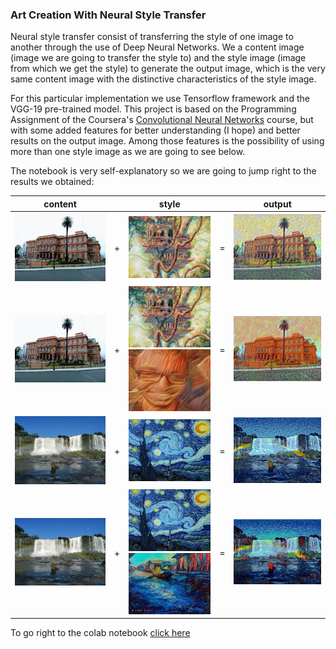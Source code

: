 ### Art Creation With Neural Style Transfer

Neural style transfer consist of transferring the style of one image  to another through the use of Deep Neural Networks. We
a content image (image we are going to transfer the style to) and the style image (image from which we get the style) to generate the
output image, which is the very same content image with the distinctive characteristics of the style image.

For this particular implementation we use Tensorflow framework and the VGG-19 pre-trained model. This project is based on the Programming Assignment
of the Coursera's [Convolutional Neural Networks](https://www.coursera.org/learn/convolutional-neural-networks/home/welcome) course, but  with
some added features for better understanding (I hope) and better results on the output image. Among those features is the possibility of using more 
than one style image as we are going to see below.

The notebook is very self-explanatory so we are going to jump right to the results we obtained:



|content||style||output|
|:---:|:---:|:---:|:---:|:---:|
|<img alt="Casa Rosada" src="./content_images/casa_rosada.jpg"  width=400 >|+|<img alt="Tree House Style" src="./style_images/tree_house.png" width=400 >| = |<img alt="OutputImage" src="./output/casa_rosa+house_tree-layer_1-3.1.jpg" width=400 >|
|<img alt="Casa Rosada" src="./content_images/casa_rosada.jpg"  width=400 >|+|<img alt="Tree House Style" src="./style_images/tree_house.png" width=200 ><img alt="Tree House Style" src="./style_images/jeepers.jpg" width=200 >|=|<img alt="OutputImage" src="./output/casa_rosa+house_tree.5+devil.5-layer_1-3.1_500epochs.png" width=400 >|
|<img alt="Waterfall" src="./content_images/waterfall_rainbow.jpg" width=400 >|+|<img alt="Starry Night Comic" src="./style_images/starry_night_comic.jpg" width=400 >| = |<img alt="OutputImage" src="./output/cascade+starry_night_comic-layer1-3.1_800epochs.jpg" width=400 >|
|<img alt="waterfall" src="./content_images/waterfall_rainbow.jpg" width=400 >|+|<img alt="Starry Night Comic" src="./style_images/starry_night_comic.jpg" width=200 ><img alt="Dripping Colors" src="./style_images/dripping_colors.jpg" width=200 >| = |<img alt="OutputImage" src="./output/cascade+starry_night_comic.5+dripping_colors.5-layer1-3.1_2500epochs.jpg" width=400 >|


To go right to the colab notebook [click here](https://colab.research.google.com/github/micakce/nst_Arting/blob/master/Art_Generation_with_Neural_Style_Transfer.ipynb)
